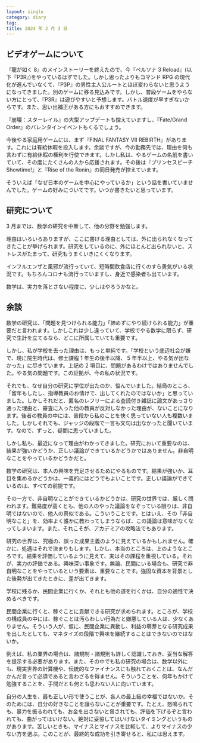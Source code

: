```yaml
---
layout: single
category: diary
tag:
title: 2024 年 2 月 3 日
---
```


## ビデオゲームについて

『龍が如く 8』のメインストーリーを終えたので、今『ペルソナ 3 Reload』(以下『P3R』)をやっているはずでした。しかし思ったよりもコマンド RPG の現代化が進んでいなくて、『P3P』の男性主人公ルートとほぼ変わらないと思うようになってきました。別のゲームに移る見込みです。しかし、普段ゲームをやらない方にとって、『P3R』は遊びやすいと予想します。バトル速度が早すぎないからです。また、思い出補正がある方にもおすすめできます。

『崩壊：スターレイル』の大型アップデートも控えていますし、『Fate/Grand Order』のバレンタインイベントもくるでしょう。

今後やる家庭用ゲームには、まず『FINAL FANTASY VII REBIRTH』があります。これには有給休暇を投入します。余談ですが、今の勤務先では、理由を何も言わずに有給休暇の権利を行使できます。しかし私は、やるゲームの名前を書いていて、その度にたくさんの人から応援されます。その後は『プリンセスピーチ Showtime!』と『Rise of the Ronin』の同日発売が控えています。

そういえば「なぜ日本のゲームを中心にやっているか」という話を書いていませんでした。ゲームの好みについてです。いつか書きたいと思っています。

## 研究について

3 月までは、数学の研究を中断して、他の分野を勉強します。

理由はいろいろありますが、ここに書ける理由としては、外に出られなくなってきたことが挙げられます。研究をしているのに、外にほとんど出られないと、ストレスがたまって、研究もうまくいきにくくなります。

インフルエンザと風邪が流行っていて、短時間飲食店に行くのすら勇気がいる状況です。もちろんコロナも流行っていますし、身近で感染者も出ています。

数学は、実力を落とさない程度に、少しはやろうかなと。

## 余談

数学の研究は、「問題を見つけられる能力」「諦めずにやり続けられる能力」が重要だと言われます。しかしこれは少し違っていて、学校でやる数学に限らず、研究で生計を立てるなら、どこに所属していても重要です。

しかし、私が学校を去った理由は、もっと単純です。「学校という底辺社会が嫌で、現に院生時代は、修士課程 1 年生の後半以降、 5 年半以上、やる気が出なかった」に尽きています。上記の 2 項目に、問題があるわけではありませんでした。やる気の問題です。この証拠が、今の私の状況です。

それでも、なぜ自分の研究に学位が出たのか、悩んでいました。結局のところ、「留年もしたし、指導教員のお情けで、出してくれたのではないか」と思っていました。しかしそれだと、匿名のレフリーによる査読付き雑誌に論文があっさり通った理由と、審査に入った他の教員が反対しなかった理由が、ないことになります。後者の教員の中には、普段から私のことを快く思っていない人も複数いました。しかしそれでも、ジャッジの段階で一言も文句は出なかったと聞いています。なので、ずっと、疑問に思っていました。

しかし私も、最近になって理由がわかってきました。研究において重要なのは、結果が強いかどうか、正しい議論ができているかどうかではありません。非自明なことをやっているかどうかだと。

数学の研究は、本人の興味を充足させるためにやるものです。結果が強いか、耳目を集めるかどうかは、一義的にはどうでもよいことです。正しい議論ができているのは、すべての前提です。

その一方で、非自明なことができているかどうかは、研究の世界では、厳しく問われます。難易度が高くとも、他の人のやった議論をなぞっている限りは、非自明ではないので、他人の真似である。こういうことです。とはいえ、その「非自明なこと」を、効率よく誰かに教わってしまうならば、この議論は意味がなくなってしまいます。また、それこそが、アカデミアの攻略法でもあります。

研究の世界は、究極の、誤った成果主義のように見えているかもしれません。確かに、処遇はそれで決まりもします。しかし、本当のところは、上のようなところです。結果を評価しているように見えて、実はその課程を重視している。それが、実力の評価である。興味深い事象です。無論、民間にいる場合も、研究で非自明なことをやっているという要素は、重要なことです。強固な資本を背景とした後発が出てきたときに、差が出てきます。

学校に残るか、民間企業に行くか、それとも他の道を行くかは、自分の適性で決めるべきです。

民間企業に行くと、稼ぐことに貢献できる研究が求められます。ところが、学校の構成員の中には、稼ぐことは汚らわしい行為だと嫌悪している人は、少なくありません。そういう人が、仮に、民間企業に異動し、利益の萌芽となる研究成果を出したとしても、マネタイズの段階で興味を継続することはできないのではないか。

例えば、私の業界の場合は、諸規制・諸規則も詳しく認識しておき、妥当な解答を提示する必要があります。また、その中でも私の研究の場合は、数学以外にも、現実世界の計算機や、伝統的なファイナンスにも触れておくことは、なんだかんだ言って必須であると言わざるを得ません。そういうことを、何年もかけて勉強することを、手間だとも何とも思わない人に向いています。

自分の人生を、最も正しい形で使うことが、各人の最上級の幸福ではないか。そのためには、自分の好きなことを譲らないことが重要です。たとえ、怒鳴られても、暴力を振るわれても、お金を出さないと脅されても、評価を下げるぞと言われても、曲がってはいけない。絶対に妥協してはいけないタイミングというものがあります。苦しいときも、マイナスとマイナスを比較して、よりマイナスの少ない方を選ぶ。このことが、最終的な成功を引き寄せると、私には思えます。
